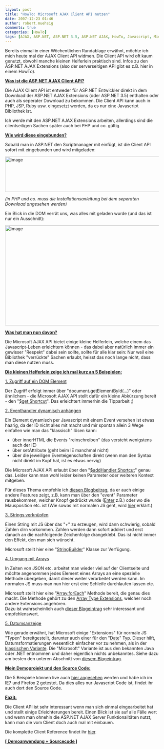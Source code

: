 ```yaml
---
layout: post
title: "HowTo: Microsoft AJAX Client API nutzen"
date: 2007-12-23 01:46
author: robert.muehsig
comments: true
categories: [HowTo]
tags: [AJAX, ASP.NET, ASP.NET 3.5, ASP.NET AJAX, HowTo, Javascript, Microsoft]
---
```

<p>Bereits einmal in einer Wöchentlichen Rundablage erwähnt, möchte ich mich heute mal der AJAX Client API widmen. Die Client API wird oft kaum genutzt, obwohl manche kleinen Helferlein praktisch sind. Infos zu den ASP.NET AJAX Extensions (also der serverseitigen API gibt es z.B. hier in einem HowTo).</p> <p><strong><u>Was ist die ASP.NET AJAX Client API?</u></strong></p> <p>Die AJAX Client API ist entweder für ASP.NET Entwickler direkt in dem Download der ASP.NET AJAX Extensions (oder ASP.NET 3.5) enthalten oder auch als seperater Download zu bekommen. Die Client API kann auch in PHP, JSP, Ruby usw. eingesetzt werden, da es nur eine Javascript Bibliothek ist.</p> <p>Ich werde mit den ASP.NET AJAX Extensions arbeiten, allerdings sind die clientseitigen Sachen später auch bei PHP und co. gültig.</p> <p><strong><u>Wie wird diese eingebunden?</u></strong></p> <p>Sobald man in ASP.NET den Scriptmanager mit einfügt, ist die Client API sofort mit eingebunden und wird mitgeladen:</p> <p><a href="{{BASE_PATH}}/assets/wp-images/image191.png"><img style="border-top-width: 0px; border-left-width: 0px; border-bottom-width: 0px; border-right-width: 0px" height="116" alt="image" src="{{BASE_PATH}}/assets/wp-images/image-thumb170.png" width="538" border="0"></a> </p> <p><em>(in PHP und co. muss die Installationsanleitung bei dem seperaten Download angesehen werden)</em></p> <p>Ein Blick in die DOM verrät uns, was alles mit geladen wurde (und das ist nur ein Ausschnitt):</p> <p><a href="{{BASE_PATH}}/assets/wp-images/image192.png"><img style="border-top-width: 0px; border-left-width: 0px; border-bottom-width: 0px; border-right-width: 0px" height="328" alt="image" src="{{BASE_PATH}}/assets/wp-images/image-thumb171.png" width="545" border="0"></a> </p> <p><strong><u>Was hat man nun davon?</u></strong></p> <p> Die Microsoft AJAX API bietet einige kleine Helferlein, welche einem das Javascript-Leben erleichtern können - das dabei aber natürlich immer ein gewisser "Respekt" dabei sein sollte, sollte für alle klar sein: Nur weil eine Bibliothek "verrückte" Sachen erlaubt, heisst das noch lange nicht, dass man diese nutzen muss.</p> <p><strong><u>Die kleinen Helferlein zeige ich mal kurz an 5 Beispielen:</u></strong></p> <p><u>1. Zugriff auf ein DOM Element</u></p> <p>Der Zugriff erfolgt immer über "document.getElementById(...)" oder ähnlichem - die Microsoft AJAX API stellt dafür ein kleine Abkürzung bereit - den "<a href="http://asp.net/AJAX/Documentation/Live/ClientReference/Global/GetShortCutMethod.aspx" target="_blank">$get Shortcut</a>". Das erleichtert immerhin die Tipparbeit ;)</p> <p><u>2. Eventhandler dynamisch anhängen</u></p> <p>Ein Element dynamisch per Javascript mit einem Event versehen ist etwas haarig, da der ID nicht alles mit macht und mir spontan allein 3 Wege einfallen wie man das "klassisch" lösen kann:</p> <ul> <li>über innerHTML die Events "reinschreiben" (das versteht wenigstens auch der IE)</li> <li>über setAttribute (geht beim IE manchmal nicht)</li> <li>über die jeweiligen Eventeigenschaften direkt (wenn man den Syntax nicht direkt im Kopf hat, ist es etwas nervig)</li></ul> <p>Die Microsoft AJAX API erlaubt über den "<a href="http://asp.net/AJAX/Documentation/Live/ClientReference/Global/AddHandlerShortcutMethod.aspx" target="_blank">$addHandler Shortcut</a>" genau das. Leider kann man wohl leider keinen Parameter oder weiteren Kontext mitgeben.</p> <p>Für dieses Thema empfehle ich <a href="http://encosia.com/2007/11/15/exploring-one-of-ms-ajaxs-often-overlooked-features/" target="_blank">diesen Blogbeitrag</a>, da er auch einige andere Features zeigt, z.B. kann man über den "event" Parameter rausbekommen, welcher Knopf gedrückt wurde (<a href="http://asp.net/AJAX/Documentation/Live/ClientReference/Sys.UI/KeyEnum/default.aspx" target="_blank">Enter</a> z.B.) oder wo die Mausposition etc. ist (Wie sowas mit normalen JS geht, wird <a href="http://code-inside.de/blog/2007/11/27/howto-javascript-mouse-over-mousepositionen-fr-details/" target="_blank">hier</a> erklärt.)</p> <p><u>3. Strings verknüpfen</u></p> <p>Einen String mit JS über das "+" zu erzeugen, wird dann schwierig, sobald Zahlen dirn vorkommen. Zahlen werden dann sofort addiert und erst danach an die nachfolgende Zeichenfolge drangeklebt. Das ist nicht immer den Effekt, den man sich wünscht.</p> <p>Microsoft stellt hier eine "<a href="http://asp.net/AJAX/Documentation/Live/ClientReference/Sys/StringBuilderClass/default.aspx" target="_blank">StringBuilder</a>" Klasse zur Verfügung.</p> <p><u>4. Umgang mit Arrays</u></p> <p>In Zeiten von JSON etc. arbeitet man wieder viel auf der Clientseite und möchte angenommen jedes Element eines Arrays an eine spezielle Methode übergeben, damit dieser weiter verarbeitet werden kann. Im normalen JS muss man nun hier erst eine Schleife durchlaufen lassen etc.</p> <p>Microsoft stellt hier eine "<a href="http://asp.net/AJAX/Documentation/Live/ClientReference/Global/JavascriptTypeExtensions/arrayTypeExt/ArrayForEachFunc.aspx" target="_blank">Array.forEach</a>" Methode bereit, die genau dies macht. Die Methode gehört zu den <a href="http://asp.net/AJAX/Documentation/Live/ClientReference/Global/JavascriptTypeExtensions/arrayTypeExt/default.aspx" target="_blank">Array Type Extensions</a>, welcher noch andere Extensions angehören.<br>Dazu ist wahrscheinlich auch <a href="http://encosia.com/2007/12/04/work-smarter-ms-ajaxs-javascript-base-type-extensions/" target="_blank">dieser Blogeintrag</a> sehr interessant und empfehlenswert.</p> <p><u>5. Datumsanzeige</u></p> <p> Wie gerade erwähnt, hat Microsoft einige "Extensions" für normale JS "Typen" bereitgestellt, darunter auch einer für den "<a href="http://asp.net/AJAX/Documentation/Live/ClientReference/Global/JavascriptTypeExtensions/DateTypeExt/default.aspx" target="_blank">Date</a>" Typ. Dieser hilft, Datumsformatierungen wesentlich einfacher vor zu nehmen, als in der <a href="http://de.selfhtml.org/javascript/objekte/date.htm" target="_blank">klassischen Variante</a>. Die "Microsoft" Variante ist aus den bekannten Java oder .NET entnommen und daher eigentlich nichts unbekanntes. Siehe dazu am besten den unteren Abschnitt von <a href="http://encosia.com/2007/12/04/work-smarter-ms-ajaxs-javascript-base-type-extensions/" target="_blank">diesem Blogeintrag</a>.</p> <p><strong><u>Mein Demoprojekt und den Source Code:</u></strong></p> <p>Die 5 Beispiele können live auch <a href="http://code-developer.de/democode/msajaxclientapi/" target="_blank">hier angesehen</a> werden und habe ich im IE7 und Firefox 2 getestet. Da dies alles nur Javascript Code ist, findet ihr auch dort den Source Code.</p> <p><strong><u>Fazit:</u></strong></p> <p>Die Client API ist sehr interessant wenn man sich einmal eingearbeitet hat und stellt einige Erleichterungen bereit. Einen Blick ist sie auf alle Fälle wert und wenn man ohnehin die ASP.NET AJAX Server Funktionalitäten nutzt, kann man die vom Client doch auch mal mit einbauen.</p> <p>Die komplette Client Reference findet ihr <a href="http://asp.net/AJAX/Documentation/Live/ClientReference/default.aspx" target="_blank">hier</a>.</p> <p><strong><a href="http://code-developer.de/democode/msajaxclientapi/" target="_blank">[ Demoanwendung + Sourcecode ]</a></strong></p>
